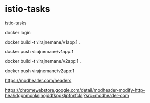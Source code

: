 # istio-tasks
istio-tasks

docker login

docker build -t virajnemane/v1app:1 .

docker push virajnemane/v1app:1

docker build -t virajnemane/v2app:1 .

docker push virajnemane/v2app:1

https://modheader.com/headers


https://chromewebstore.google.com/detail/modheader-modify-http-hea/idgpnmonknjnojddfkpgkljpfnnfcklj?src=modheader-com